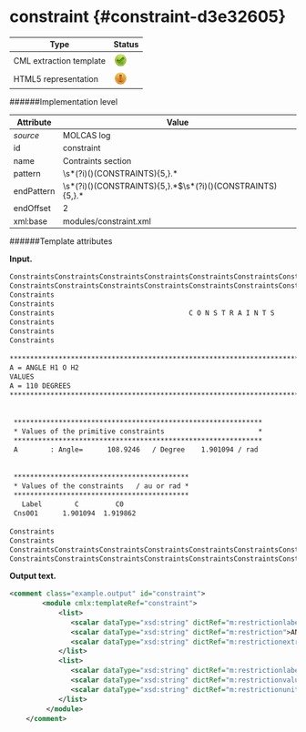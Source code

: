 # constraint {#constraint-d3e32605}


| Type                                                                                                                                                                                                  | Status                                                                                                                                                                                                |
|----|----|
| CML extraction template                                                                                                                                                                               | ![](/imgs/Total.png)                                                                                                                                                                                  |
| HTML5 representation                                                                                                                                                                                  | ![](/imgs/Partial.png)                                                                                                                                                                                |

######Implementation level

| Attribute                                                                                                                                                                                             | Value                                                                                                                                                                                                 |
|----|----|
| *source*                                                                                                                                                                                              | MOLCAS log                                                                                                                                                                                            |
| id                                                                                                                                                                                                    | constraint                                                                                                                                                                                            |
| name                                                                                                                                                                                                  | Contraints section                                                                                                                                                                                    |
| pattern                                                                                                                                                                                               | \\s\*(?i)()(CONSTRAINTS){5,}.\*                                                                                                                                                                       |
| endPattern                                                                                                                                                                                            | \\s\*(?i)()(CONSTRAINTS){5,}.\*\$\\s\*(?i)()(CONSTRAINTS){5,}.\*                                                                                                                                      |
| endOffset                                                                                                                                                                                             | 2                                                                                                                                                                                                     |
| xml:base                                                                                                                                                                                              | modules/constraint.xml                                                                                                                                                                                |

######Template attributes

**Input.**

    ConstraintsConstraintsConstraintsConstraintsConstraintsConstraintsConstraintsConstraintsConstraintsConstraints
    ConstraintsConstraintsConstraintsConstraintsConstraintsConstraintsConstraintsConstraintsConstraintsConstraints
    Constraints                                                                                        Constraints
    Constraints                                 C O N S T R A I N T S                                  Constraints
    Constraints                                                                                        Constraints

    ************************************************************************************************************************
    A = ANGLE H1 O H2                                                                                                       
    VALUES                                                                                                                  
    A = 110 DEGREES                                                                                                         
    ************************************************************************************************************************


     *************************************************************
     * Values of the primitive constraints                       *
     *************************************************************
     A        : Angle=      108.9246   / Degree    1.901094 / rad


     *******************************************
     * Values of the constraints   / au or rad *
     *******************************************
       Label        C         C0
     Cns001      1.901094  1.919862

    Constraints                                                                                        Constraints
    ConstraintsConstraintsConstraintsConstraintsConstraintsConstraintsConstraintsConstraintsConstraintsConstraints
    ConstraintsConstraintsConstraintsConstraintsConstraintsConstraintsConstraintsConstraintsConstraintsConstraints          
        

**Output text.**

```xml
<comment class="example.output" id="constraint">
        <module cmlx:templateRef="constraint">
            <list>
               <scalar dataType="xsd:string" dictRef="m:restrictionlabel">A</scalar>
               <scalar dataType="xsd:string" dictRef="m:restriction">ANGLE</scalar>
               <scalar dataType="xsd:string" dictRef="m:restrictionextras">H1 O H2</scalar>
            </list>
            <list>
               <scalar dataType="xsd:string" dictRef="m:restrictionlabel">A</scalar>
               <scalar dataType="xsd:string" dictRef="m:restrictionvalue">110</scalar>
               <scalar dataType="xsd:string" dictRef="m:restrictionunit">DEGREES</scalar>
            </list>
         </module>
    </comment>
```
